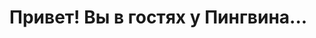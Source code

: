 
<html lang="en">
<head>
    <meta charset="UTF-8">
    <meta name="viewport" content="width=device-width, initial-scale=1.0">
   
</head>
<body>
    <h1>Привет! Вы в гостях у Пингвина...</h1>
</body>
</html>
